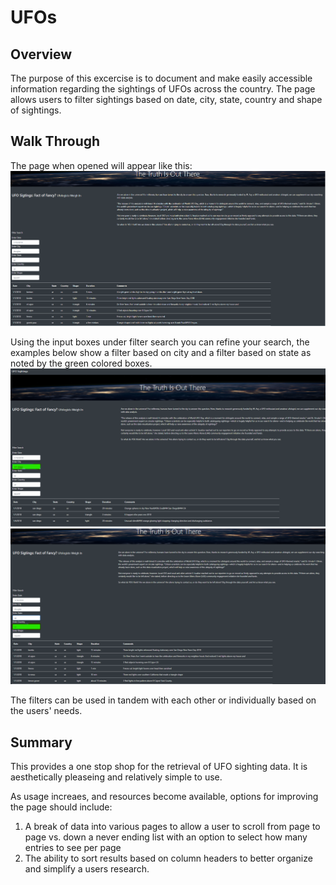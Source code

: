 # UFOs

## Overview
The purpose of this excercise is to document and make easily accessible information regarding the sightings of UFOs across the country.  The page allows users to filter sightings based on date, city, state, country and shape of sightings.

## Walk Through
The page when opened will appear like this:
![Snapshot](https://github.com/madrivers/UFOs/blob/main/resources/full%20page.png)

Using the input boxes under filter search you can refine your search, the examples below show a filter based on city and a filter based on state as noted by the green colored boxes.
![Snapshot](https://github.com/madrivers/UFOs/blob/main/resources/filtered%20for%20san%20diego.png)
![Snapshot](https://github.com/madrivers/UFOs/blob/main/resources/filtered%20for%20ca.png)

The filters can be used in tandem with each other or individually based on the users' needs.

## Summary
This provides a one stop shop for the retrieval of UFO sighting data.  It is aesthetically pleaseing and relatively simple to use.

As usage increaes, and resources become available, options for improving the page should include:
  1.  A break of data into various pages to allow a user to scroll from page to page vs. down a never ending list with an option to select how many entries to see per page
  2.  The ability to sort results based on column headers to better organize and simplify a users research.

